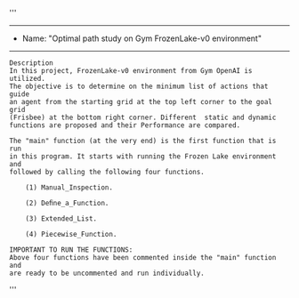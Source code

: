 '''
****************************************************************
*	Name: "Optimal path study on Gym FrozenLake-v0 environment"
****************************************************************
    Description
    In this project, FrozenLake-v0 environment from Gym OpenAI is utilized.
	The objective is to determine on the minimum list of actions that guide
	an agent from the starting grid at the top left corner to the goal grid
	(Frisbee) at the bottom right corner. Different  static and dynamic
	functions are proposed and their Performance are compared.

    The "main" function (at the very end) is the first function that is run
    in this program. It starts with running the Frozen Lake environment and
    followed by calling the following four functions.

        (1) Manual_Inspection.

        (2) Deﬁne_a_Function.

        (3) Extended_List.

        (4) Piecewise_Function.

    IMPORTANT TO RUN THE FUNCTIONS:
    Above four functions have been commented inside the "main" function and
    are ready to be uncommented and run individually.
'''
